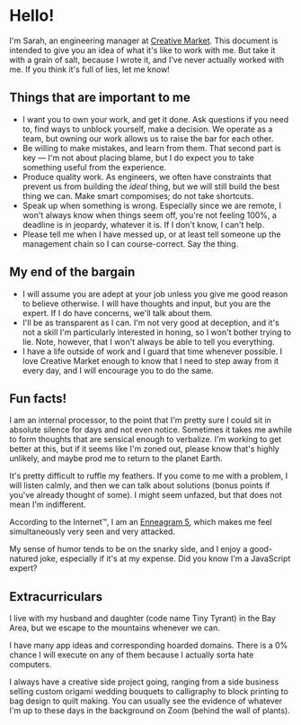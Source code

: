 # Hello!
I'm Sarah, an engineering manager at [Creative Market](https://creativemarket.com/). This document is intended to give you an idea of what it's like to work with me. But take it with a grain of salt, because I wrote it, and I've never actually worked with me. If you think it's full of lies, let me know!

## Things that are important to me
* I want you to own your work, and get it done. Ask questions if you need to, find ways to unblock yourself, make a decision. We operate as a team, but owning our work allows us to raise the bar for each other.
* Be willing to make mistakes, and learn from them. That second part is key — I'm not about placing blame, but I do expect you to take something useful from the experience.
* Produce quality work. As engineers, we often have constraints that prevent us from building the _ideal_ thing, but we will still build the best thing we can. Make smart compomises; do not take shortcuts.
* Speak up when something is wrong. Especially since we are remote, I won't always know when things seem off, you're not feeling 100%, a deadline is in jeopardy, whatever it is. If I don't know, I can't help.
* Please tell me when I have messed up, or at least tell someone up the management chain so I can course-correct. Say the thing.

## My end of the bargain
* I will assume you are adept at your job unless you give me good reason to believe otherwise. I will have thoughts and input, but you are the expert. If I do have concerns, we'll talk about them.
* I'll be as transparent as I can. I'm not very good at deception, and it's not a skill I'm particularly interested in honing, so I won't bother trying to lie. Note, however, that I won't always be able to tell you everything.
* I have a life outside of work and I guard that time whenever possible. I love Creative Market enough to know that I need to step away from it every day, and I will encourage you to do the same.

## Fun facts!
I am an internal processor, to the point that I'm pretty sure I could sit in absolute silence for days and not even notice. Sometimes it takes me awhile to form thoughts that are sensical enough to verbalize. I'm working to get better at this, but if it seems like I'm zoned out, please know that's highly unlikely, and maybe prod me to return to the planet Earth.

It's pretty difficult to ruffle my feathers. If you come to me with a problem, I will listen calmly, and then we can talk about solutions (bonus points if you've already thought of some). I might seem unfazed, but that does not mean I'm indifferent.

According to the Internet™, I am an [Enneagram 5](https://www.crystalknows.com/enneagram/type-5), which makes me feel simultaneously very seen and very attacked.

My sense of humor tends to be on the snarky side, and I enjoy a good-natured joke, especially if it's at my expense. Did you know I'm a JavaScript expert?

## Extracurriculars
I live with my husband and daughter (code name Tiny Tyrant) in the Bay Area, but we escape to the mountains whenever we can. 

I have many app ideas and corresponding hoarded domains. There is a 0% chance I will execute on any of them because I actually sorta hate computers.

I always have a creative side project going, ranging from a side business selling custom origami wedding bouquets to calligraphy to block printing to bag design to quilt making. You can usually see the evidence of whatever I'm up to these days in the background on Zoom (behind the wall of plants).
